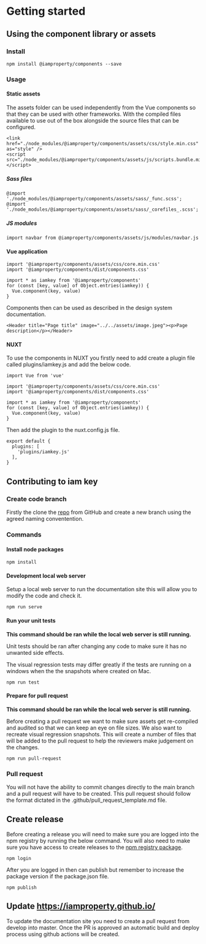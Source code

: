 # Getting started

## Using the component library or assets

### Install
```
npm install @iamproperty/components --save
```

### Usage

#### Static assets

The assets folder can be used independently from the Vue components so that they can be used with other frameworks. With the compiled files available to use out of the box alongside the source files that can be configured. 

```
<link href="./node_modules/@iamproperty/components/assets/css/style.min.css" as="style" />
<script src="./node_modules/@iamproperty/components/assets/js/scripts.bundle.min.js"></script>
```

##### Sass files
```
@import './node_modules/@iamproperty/components/assets/sass/_func.scss';
@import './node_modules/@iamproperty/components/assets/sass/_corefiles_.scss';
```
##### JS modules
```
import navbar from @iamproperty/components/assets/js/modules/navbar.js
```


#### Vue application

```
import '@iamproperty/components/assets/css/core.min.css'
import '@iamproperty/components/dist/components.css'

import * as iamkey from '@iamproperty/components'
for (const [key, value] of Object.entries(iamkey)) {
  Vue.component(key, value)
}
```

Components then can be used as described in the design system documentation.

```
<Header title="Page title" image="../../assets/image.jpeg"><p>Page description</p></Header>
```

#### NUXT

To use the components in NUXT you firstly need to add create a plugin file called plugins/iamkey.js and add the below code.

```
import Vue from 'vue'

import '@iamproperty/components/assets/css/core.min.css'
import '@iamproperty/components/dist/components.css'

import * as iamkey from '@iamproperty/components'
for (const [key, value] of Object.entries(iamkey)) {
  Vue.component(key, value)
}
```

Then add the plugin to the nuxt.config.js file.

```
export default {
  plugins: [
    'plugins/iamkey.js'
  ],
}
```


## Contributing to iam key

### Create code branch

Firstly the clone the [repo](https://github.com/iamproperty/iamproperty-vue-component-library) from GitHub and create a new branch using the agreed naming conventention. 

### Commands

#### Install node packages

```
npm install
```

#### Development local web server

Setup a local web server to run the documentation site this will allow you to modify the code and check it.

```
npm run serve
```

#### Run your unit tests

**This command should be ran while the local web server is still running.**

Unit tests should be ran after changing any code to make sure it has no unwanted side effects.

The visual regression tests may differ greatly if the tests are running on a windows when the the snapshots where created on Mac.

```
npm run test
```

#### Prepare for pull request

**This command should be ran while the local web server is still running.**

Before creating a pull request we want to make sure assets get re-compiled and audited so that we can keep an eye on file sizes. We also want to recreate visual regression snapshots. This will create a number of files that will be added to the pull request to help the reviewers make judgement on the changes.

```
npm run pull-request
```

### Pull request

You will not have the ability to commit changes directly to the main branch and a pull request will have to be created. This pull request should follow the format dictated in the .github/pull_request_template.md file.

## Create release

Before creating a release you will need to make sure you are logged into the npm registry by running the below command. You will also need to make sure you have access to create releases to the <a href="https://www.npmjs.com/package/@iamproperty/components" target="_blank">npm registry package</a>.

```
npm login
```

After you are logged in then can publish but remember to increase the package version if the package.json file.

```
npm publish
```

## Update https://iamproperty.github.io/

To update the documentation site you need to create a pull request from develop into master. Once the PR is approved an automatic build and deploy process using github actions will be created.